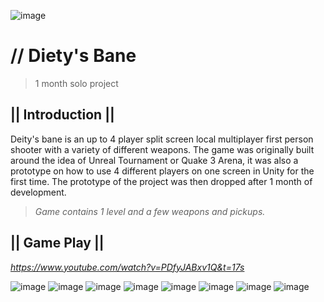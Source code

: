 ![image](https://static.wixstatic.com/media/0e8e62_b70aa7969dfe42eca0fe45ec58891791~mv2.png)

# // Diety's Bane
> 1 month solo project
 
## **|| Introduction ||**
Deity's bane is an up to 4 player split screen local multiplayer first person shooter with a variety of different weapons. The game was originally built around the idea of Unreal Tournament or Quake 3 Arena, it was also a prototype on how to use 4 different players on one screen in Unity for the first time. The prototype of the project was then dropped after 1 month of development.

> _Game contains 1 level and a few weapons and pickups._ 

## **|| Game Play ||**
_https://www.youtube.com/watch?v=PDfyJABxv1Q&t=17s_

![image](https://static.wixstatic.com/media/0e8e62_e61de71045394fd99d3859c45e1ebc0d~mv2.png)
![image](https://static.wixstatic.com/media/0e8e62_751b1ee9fa904a0abf81755ec881f21a~mv2.png)
![image](https://static.wixstatic.com/media/0e8e62_c1818c5aaad647c395a0f31daa47c734~mv2.png)
![image](https://static.wixstatic.com/media/0e8e62_278da0b873f14251889237325ac1e9b2~mv2.png)
![image](https://static.wixstatic.com/media/0e8e62_278da0b873f14251889237325ac1e9b2~mv2.png)
![image](https://static.wixstatic.com/media/0e8e62_0d8416fd006841e4a790311de8d718fb~mv2.png)
![image](https://static.wixstatic.com/media/0e8e62_83725c240a384a659a416d7409f1b59b~mv2.png)
![image](https://static.wixstatic.com/media/0e8e62_1d269d011ee94bacbb88e11eee56ddec~mv2.png)
